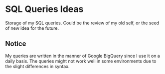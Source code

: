 # SQL Queries Ideas
Storage of my SQL queries. Could be the review of my old self, or the seed of new idea for the future.

## Notice
My queries are written in the manner of Google BigQuery since I use it on a daily basis.
The queries might not work well in some environments due to the slight differences in syntax.
